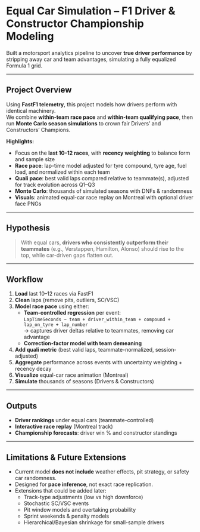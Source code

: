 # Equal Car Simulation – F1 Driver & Constructor Championship Modeling

Built a motorsport analytics pipeline to uncover **true driver performance** by stripping away car and team advantages, simulating a fully equalized Formula 1 grid.  

---

## Project Overview
Using **FastF1 telemetry**, this project models how drivers perform with identical machinery.  
We combine **within-team race pace** and **within-team qualifying pace**, then run **Monte Carlo season simulations** to crown fair Drivers’ and Constructors’ Champions.  

**Highlights:**
- Focus on the **last 10–12 races**, with **recency weighting** to balance form and sample size  
- **Race pace**: lap-time model adjusted for tyre compound, tyre age, fuel load, and normalized within each team  
- **Quali pace**: best valid laps compared relative to teammate(s), adjusted for track evolution across Q1–Q3  
- **Monte Carlo**: thousands of simulated seasons with DNFs & randomness  
- **Visuals**: animated equal-car race replay on Montreal with optional driver face PNGs  

---

## Hypothesis
> With equal cars, **drivers who consistently outperform their teammates** (e.g., Verstappen, Hamilton, Alonso) should rise to the top, while car-driven gaps flatten out.  

---

## Workflow
1. **Load** last 10–12 races via FastF1  
2. **Clean** laps (remove pits, outliers, SC/VSC)  
3. **Model race pace** using either:  
   - **Team-controlled regression** per event:  
     `LapTimeSeconds ~ team + driver_within_team + compound + lap_on_tyre + lap_number`  
     → captures driver deltas relative to teammates, removing car advantage  
   - **Correction-factor model with team demeaning**  
4. **Add quali metric** (best valid laps, teammate-normalized, session-adjusted)  
5. **Aggregate** performance across events with uncertainty weighting + recency decay  
6. **Visualize** equal-car race animation (Montreal)  
7. **Simulate** thousands of seasons (Drivers & Constructors)  

---

## Outputs
- **Driver rankings** under equal cars (teammate-controlled)  
- **Interactive race replay** (Montreal track)  
- **Championship forecasts**: driver win % and constructor standings  

---

## Limitations & Future Extensions
- Current model **does not include** weather effects, pit strategy, or safety car randomness.  
- Designed for **pace inference**, not exact race replication.  
- Extensions that could be added later:
  - Track-type adjustments (low vs high downforce)  
  - Stochastic SC/VSC events  
  - Pit window models and overtaking probability  
  - Sprint weekends & penalty models  
  - Hierarchical/Bayesian shrinkage for small-sample drivers  
